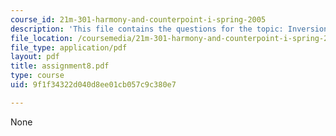 ```yaml
---
course_id: 21m-301-harmony-and-counterpoint-i-spring-2005
description: 'This file contains the questions for the topic: Inversions of V7.'
file_location: /coursemedia/21m-301-harmony-and-counterpoint-i-spring-2005/9f1f34322d040d8ee01cb057c9c380e7_assignment8.pdf
file_type: application/pdf
layout: pdf
title: assignment8.pdf
type: course
uid: 9f1f34322d040d8ee01cb057c9c380e7

---
```

None